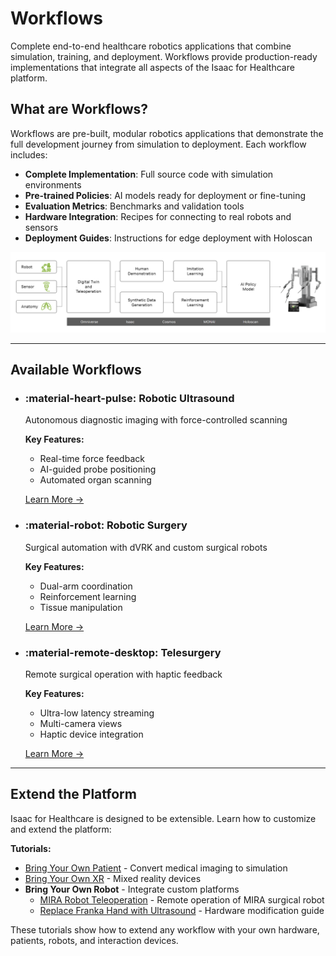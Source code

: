 # Workflows

Complete end-to-end healthcare robotics applications that combine simulation, training, and deployment. Workflows provide production-ready implementations that integrate all aspects of the Isaac for Healthcare platform.

## What are Workflows?

Workflows are pre-built, modular robotics applications that demonstrate the full development journey from simulation to deployment. Each workflow includes:

- **Complete Implementation**: Full source code with simulation environments
- **Pre-trained Policies**: AI models ready for deployment or fine-tuning
- **Evaluation Metrics**: Benchmarks and validation tools
- **Hardware Integration**: Recipes for connecting to real robots and sensors
- **Deployment Guides**: Instructions for edge deployment with Holoscan

![Workflow Overview](../assets/images/workflow.png)

---

## Available Workflows

<div class="grid cards" markdown>

-   ### :material-heart-pulse: **Robotic Ultrasound**
    
    Autonomous diagnostic imaging with force-controlled scanning
    
    **Key Features:**

    - Real-time force feedback
    - AI-guided probe positioning  
    - Automated organ scanning
    
    [Learn More →](robotic-ultrasound.md)

-   ### :material-robot: **Robotic Surgery**
    
    Surgical automation with dVRK and custom surgical robots
    
    **Key Features:**

    - Dual-arm coordination
    - Reinforcement learning
    - Tissue manipulation
    
    [Learn More →](robotic-surgery.md)

-   ### :material-remote-desktop: **Telesurgery**
    
    Remote surgical operation with haptic feedback
    
    **Key Features:**

    - Ultra-low latency streaming
    - Multi-camera views
    - Haptic device integration
    
    [Learn More →](telesurgery.md)

</div>

---

## Extend the Platform

Isaac for Healthcare is designed to be extensible. Learn how to customize and extend the platform:

**Tutorials:**

- [Bring Your Own Patient](tutorials/bring-your-own-patient.md) - Convert medical imaging to simulation
- [Bring Your Own XR](tutorials/bring-your-own-xr.md) - Mixed reality devices
- **Bring Your Own Robot** - Integrate custom platforms
    - [MIRA Robot Teleoperation](tutorials/mira-teleoperation.md) - Remote operation of MIRA surgical robot
    - [Replace Franka Hand with Ultrasound](tutorials/franka-ultrasound-probe.md) - Hardware modification guide

These tutorials show how to extend any workflow with your own hardware, patients, robots, and interaction devices.
